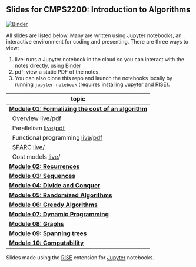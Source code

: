 ## Slides for CMPS2200: Introduction to Algorithms

[![Binder](https://mybinder.org/badge_logo.svg)](https://mybinder.org/v2/gh/tulane-cmps2200/slides/master)

All slides are listed below. Many are written using Jupyter notebooks, an interactive environment for coding and presenting. There are three ways to view:

1. live: runs a Jupyter notebook in the cloud so you can interact with the notes directly, using [Binder](https://mybinder.org/v2/gh/tulane-cmps2200/slides/master)
2. pdf: view a static PDF of the notes.
3. You can also clone this repo and launch the notebooks locally by running `jupyter notebook` (requires installing  [Jupyter](https://jupyter.org/) and [RISE](https://rise.readthedocs.io/en/stable/index.html)).

|topic|
|-----|
|[**Module 01: Formalizing the cost of an algorithm**](https://github.com/tulane-cmps2200/slides/tree/master/module-01-cost)|
|                              &nbsp;&nbsp;Overview [live](https://mybinder.org/v2/gh/tulane-cmps2200/slides/master?filepath=module-01-cost/01-intro/01-intro.ipynb)/[pdf](https://github.com/tulane-cmps2200/slides/blob/master/module-01-cost/01-intro/01-intro.pdf)|
|                           &nbsp;&nbsp;Parallelism [live](https://mybinder.org/v2/gh/tulane-cmps2200/slides/master?filepath=module-01-cost/02-parallel/02-parallel.ipynb)/[pdf](https://github.com/tulane-cmps2200/slides/blob/master/module-01-cost/02-parallel/02-parallel.pdf)|
|                &nbsp;&nbsp;Functional programming [live](https://mybinder.org/v2/gh/tulane-cmps2200/slides/master?filepath=module-01-cost/03-functional/03-functional.ipynb)/[pdf](https://github.com/tulane-cmps2200/slides/blob/master/module-01-cost/03-functional/03-functional.pdf)|
|                                 &nbsp;&nbsp;SPARC [live](https://mybinder.org/v2/gh/tulane-cmps2200/slides/master?filepath=module-01-cost/04-sparc/04-sparc.ipynb)/ |
|                           &nbsp;&nbsp;Cost models [live](https://mybinder.org/v2/gh/tulane-cmps2200/slides/master?filepath=module-01-cost/05-cost/05-cost.ipynb)/ |
|[                        **Module 02: Recurrences**](https://github.com/tulane-cmps2200/slides/tree/master/module-02-recurrences)|
|[                          **Module 03: Sequences**](https://github.com/tulane-cmps2200/slides/tree/master/module-03-sequences)|
|[                 **Module 04: Divide and Conquer**](https://github.com/tulane-cmps2200/slides/tree/master/module-04-divide-and-conquer)|
|[              **Module 05: Randomized Algorithms**](https://github.com/tulane-cmps2200/slides/tree/master/module-05-random)|
|[                  **Module 06: Greedy Algorithms**](https://github.com/tulane-cmps2200/slides/tree/master/module-06-greedy)|
|[                **Module 07: Dynamic Programming**](https://github.com/tulane-cmps2200/slides/tree/master/module-07-dynamic)|
|[                             **Module 08: Graphs**](https://github.com/tulane-cmps2200/slides/tree/master/module-08-graph)|
|[                     **Module 09: Spanning trees**](https://github.com/tulane-cmps2200/slides/tree/master/module-09-trees)|
|[                      **Module 10: Computability**](https://github.com/tulane-cmps2200/slides/tree/master/module-10-computability)|


Slides made using the [RISE](https://rise.readthedocs.io/en/stable/index.html) extension for [Jupyter](https://jupyter.org/) notebooks.
